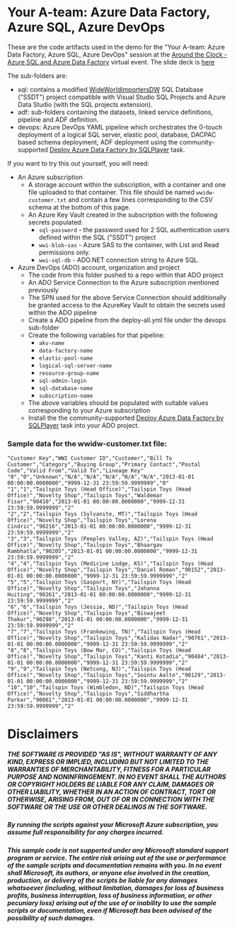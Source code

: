 # Your A-team: Azure Data Factory, Azure SQL, Azure DevOps
These are the code artifacts used in the demo for the "Your A-team: Azure Data Factory, Azure SQL, Azure DevOps" session at the [Around the Clock - Azure SQL and Azure Data Factory](https://github.com/microsoft/aroundtheclock) virtual event. The slide deck is [here](https://github.com/microsoft/aroundtheclock/blob/main/PDFs/1400%20Your%20A-team%20-%20Azure%20Data%20Factory%2C%20Azure%20SQL%2C%20Azure%20DevOps_Arvind.pdf)

The sub-folders are:
* sql: contains a modified [WideWorldImportersDW](https://github.com/microsoft/sql-server-samples/tree/master/samples/databases/wide-world-importers/wwi-dw-ssdt) SQL Database ("SSDT") project compatible with Visual Studio SQL Projects and Azure Data Studio (with the SQL projects extension).
* adf: sub-folders containing the datasets, linked service definitions, pipeline and ADF definition.
* devops: Azure DevOps YAML pipeline which orchestrates the 0-touch deployment of a logical SQL server, elastic pool, database, DACPAC based schema deployment, ADF deployment using the community-supported [Deploy Azure Data Factory by SQLPlayer](https://marketplace.visualstudio.com/items?itemName=SQLPlayer.DataFactoryTools) task.

If you want to try this out yourself, you will need:
* An Azure subscription
    * A storage account within the subscription, with a container and one file uploaded to that container. This file should be named `wwidw-customer.txt` and contain a few lines corresponding to the CSV schema at the bottom of this page.
    * An Azure Key Vault created in the subscription with the following secrets populated:
        * `sql-password` - the password used for 2 SQL authentication users defined within the SQL ("SSDT") project
        * `wwi-blob-sas` - Azure SAS to the container, with List and Read permissions only.
        * `wwi-sql-db` - ADO.NET connection string to Azure SQL.
* Azure DevOps (ADO) account, organization and project
    * The code from this folder pushed to a repo within that ADO project
    * An ADO Service Connection to the Azure subscription mentioned previously
    * The SPN used for the above Service Connection should additionally be granted access to the AzureKey Vault to obtain the secrets used within the ADO pipeline
    * Create a ADO pipeline from the deploy-all.yml file under the devops sub-folder
    * Create the following variables for that pipeline:
        * `akv-name`
        * `data-factory-name`
        * `elastic-pool-name`
        * `logical-sql-server-name`
        * `resource-group-name`
        * `sql-admin-login`
        * `sql-database-name`
        * `subscription-name`
    * The above variables should be populated with suitable values corresponding to your Azure subscription
    * Install the the community-supported [Deploy Azure Data Factory by SQLPlayer](https://marketplace.visualstudio.com/items?itemName=SQLPlayer.DataFactoryTools) task into your ADO project.

### Sample data for the wwidw-customer.txt file:
``` csv
"Customer Key","WWI Customer ID","Customer","Bill To Customer","Category","Buying Group","Primary Contact","Postal Code","Valid From","Valid To","Lineage Key"
"0","0","Unknown","N/A","N/A","N/A","N/A","N/A","2013-01-01 00:00:00.0000000","9999-12-31 23:59:59.9999999","0"
"1","1","Tailspin Toys (Head Office)","Tailspin Toys (Head Office)","Novelty Shop","Tailspin Toys","Waldemar Fisar","90410","2013-01-01 00:00:00.0000000","9999-12-31 23:59:59.9999999","2"
"2","2","Tailspin Toys (Sylvanite, MT)","Tailspin Toys (Head Office)","Novelty Shop","Tailspin Toys","Lorena Cindric","90216","2013-01-01 00:00:00.0000000","9999-12-31 23:59:59.9999999","2"
"3","3","Tailspin Toys (Peeples Valley, AZ)","Tailspin Toys (Head Office)","Novelty Shop","Tailspin Toys","Bhaargav Rambhatla","90205","2013-01-01 00:00:00.0000000","9999-12-31 23:59:59.9999999","2"
"4","4","Tailspin Toys (Medicine Lodge, KS)","Tailspin Toys (Head Office)","Novelty Shop","Tailspin Toys","Daniel Roman","90152","2013-01-01 00:00:00.0000000","9999-12-31 23:59:59.9999999","2"
"5","5","Tailspin Toys (Gasport, NY)","Tailspin Toys (Head Office)","Novelty Shop","Tailspin Toys","Johanna Huiting","90261","2013-01-01 00:00:00.0000000","9999-12-31 23:59:59.9999999","2"
"6","6","Tailspin Toys (Jessie, ND)","Tailspin Toys (Head Office)","Novelty Shop","Tailspin Toys","Biswajeet Thakur","90298","2013-01-01 00:00:00.0000000","9999-12-31 23:59:59.9999999","2"
"7","7","Tailspin Toys (Frankewing, TN)","Tailspin Toys (Head Office)","Novelty Shop","Tailspin Toys","Kalidas Nadar","90761","2013-01-01 00:00:00.0000000","9999-12-31 23:59:59.9999999","2"
"8","8","Tailspin Toys (Bow Mar, CO)","Tailspin Toys (Head Office)","Novelty Shop","Tailspin Toys","Kanti Kotadia","90484","2013-01-01 00:00:00.0000000","9999-12-31 23:59:59.9999999","2"
"9","9","Tailspin Toys (Netcong, NJ)","Tailspin Toys (Head Office)","Novelty Shop","Tailspin Toys","Sointu Aalto","90129","2013-01-01 00:00:00.0000000","9999-12-31 23:59:59.9999999","2"
"10","10","Tailspin Toys (Wimbledon, ND)","Tailspin Toys (Head Office)","Novelty Shop","Tailspin Toys","Siddhartha Parkar","90061","2013-01-01 00:00:00.0000000","9999-12-31 23:59:59.9999999","2"
```

# Disclaimers
##### THE SOFTWARE IS PROVIDED "AS IS", WITHOUT WARRANTY OF ANY KIND, EXPRESS OR IMPLIED, INCLUDING BUT NOT LIMITED TO THE WARRANTIES OF MERCHANTABILITY, FITNESS FOR A PARTICULAR PURPOSE AND NONINFRINGEMENT. IN NO EVENT SHALL THE AUTHORS OR COPYRIGHT HOLDERS BE LIABLE FOR ANY CLAIM, DAMAGES OR OTHER LIABILITY, WHETHER IN AN ACTION OF CONTRACT, TORT OR OTHERWISE, ARISING FROM, OUT OF OR IN CONNECTION WITH THE SOFTWARE OR THE USE OR OTHER DEALINGS IN THE SOFTWARE.

##### By running the scripts against your Microsoft Azure subscription, you assume full responsibility for any charges incurred.

##### This sample code is not supported under any Microsoft standard support program or service. The entire risk arising out of the use or performance of the sample scripts and documentation remains with you. In no event shall Microsoft, its authors, or anyone else involved in the creation, production, or delivery of the scripts be liable for any damages whatsoever (including, without limitation, damages for loss of business profits, business interruption, loss of business information, or other pecuniary loss) arising out of the use of or inability to use the sample scripts or documentation, even if Microsoft has been advised of the possibility of such damages.
